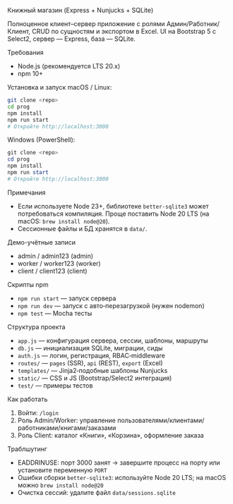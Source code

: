 Книжный магазин (Express + Nunjucks + SQLite)

Полноценное клиент–сервер приложение с ролями Админ/Работник/Клиент, CRUD по сущностям и экспортом в Excel. UI на Bootstrap 5 с Select2, сервер — Express, база — SQLite.

Требования
- Node.js (рекомендуется LTS 20.x)
- npm 10+

Установка и запуск
macOS / Linux:
```bash
git clone <repo>
cd prog
npm install
npm run start
# Откройте http://localhost:3000
```

Windows (PowerShell):
```powershell
git clone <repo>
cd prog
npm install
npm run start
# Откройте http://localhost:3000
```

Примечания
- Если используете Node 23+, библиотеке `better-sqlite3` может потребоваться компиляция. Проще поставить Node 20 LTS (на macOS: `brew install node@20`).
- Сессионные файлы и БД хранятся в `data/`.

Демо-учётные записи
- admin / admin123 (admin)
- worker / worker123 (worker)
- client / client123 (client)

Скрипты npm
- `npm run start` — запуск сервера
- `npm run dev` — запуск с авто‑перезагрузкой (нужен nodemon)
- `npm test` — Mocha тесты

Структура проекта
- `app.js` — конфигурация сервера, сессии, шаблоны, маршруты
- `db.js` — инициализация SQLite, миграции, сиды
- `auth.js` — логин, регистрация, RBAC‑middleware
- `routes/` — `pages` (SSR), `api` (REST), `export` (Excel)
- `templates/` — Jinja2‑подобные шаблоны Nunjucks
- `static/` — CSS и JS (Bootstrap/Select2 интеграция)
- `test/` — примеры тестов

Как работать
1. Войти: `/login`
2. Роль Admin/Worker: управление пользователями/клиентами/работниками/книгами/заказами
3. Роль Client: каталог «Книги», «Корзина», оформление заказа

Траблшутинг
- EADDRINUSE: порт 3000 занят → завершите процесс на порту или установите переменную `PORT`
- Ошибки сборки `better-sqlite3`: используйте Node 20 LTS; на macOS можно `brew install node@20`
- Очистка сессий: удалите файл `data/sessions.sqlite`



